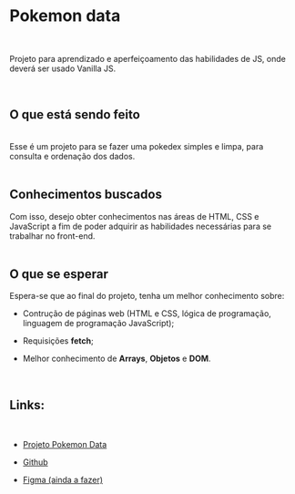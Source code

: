 # Pokemon data

<br>
<p>
Projeto para aprendizado e aperfeiçoamento das habilidades de JS, onde deverá ser usado Vanilla JS.</p>
<br>

## O que está sendo feito

<br>Esse é um projeto para se fazer uma pokedex simples e limpa, para consulta e ordenação dos dados.<br><br>

## Conhecimentos buscados

Com isso, desejo obter conhecimentos nas áreas de HTML, CSS e JavaScript a fim de poder adquirir as habilidades necessárias para se trabalhar no front-end.<br><br>

## O que se esperar

Espera-se que ao final do projeto, tenha um melhor conhecimento sobre:

- Contrução de páginas web (HTML e CSS, lógica de programação, linguagem de programação JavaScript);

- Requisições **fetch**;

- Melhor conhecimento de **Arrays**, **Objetos** e **DOM**.

<br>

## Links:

<br>

- [Projeto Pokemon Data](https://tangy-newsboy-925.notion.site/Pok-mon-Data-a9632a2789644723b3c1bf1cdefb6e1e "Pokemon Data")

- [Github](https://github.com/danieldilorenzo/CursoJavascript/tree/main/PokemonRandomizer "Projeto")

- [Figma (ainda a fazer)]('')
